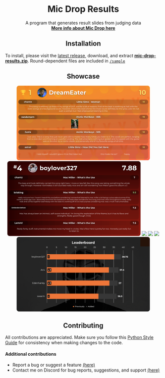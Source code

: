 <h1 align="center">Mic Drop Results</h1>

<p align="center">
  A program that generates result slides from judging data<br>
  <a href="https://discord.gg/ZeGWzgvFcR"><b>More info about Mic Drop here</b></a>
</p>


<h2 align="center">Installation</h2>

To install, please visit the [latest release](https://github.com/berkeleyfx/mic-drop-results/releases/), download, and extract [**mic-drop-results.zip**](https://github.com/berkeleyfx/mic-drop-results/releases/latest/download/mic-drop-results.zip). Round-dependent files are included in [`/sample`](./sample)


<h2 align="center">Showcase</h2>

<p align="center">
  <a href="https://raw.githubusercontent.com/berkeleyfx/mic-drop-results/main/.github/assets/showcase/1.png"><img src=".github/assets/showcase/1.png" width=430></a>
  <a href="https://raw.githubusercontent.com/berkeleyfx/mic-drop-results/main/.github/assets/showcase/2.png"><img src=".github/assets/showcase/2.png" width=430></a>
  <a href="https://raw.githubusercontent.com/berkeleyfx/mic-drop-results/main/.github/assets/showcase/3.png"><img src=".github/assets/showcase/3.png" width=430></a>
  <a href="https://raw.githubusercontent.com/berkeleyfx/mic-drop-results/main/.github/assets/showcase/4.png"><img src=".github/assets/showcase/4.png" width=430></a>
  <a href="https://raw.githubusercontent.com/berkeleyfx/mic-drop-results/main/.github/assets/showcase/5.png"><img src=".github/assets/showcase/5.png" width=430></a>
  <a href="https://raw.githubusercontent.com/berkeleyfx/mic-drop-results/main/.github/assets/showcase/6.png"><img src=".github/assets/showcase/6.png" width=430></a>
</p>


<h2 align="center">Contributing</h2>

All contributions are appreciated. Make sure you follow this [Python Style Guide](https://peps.python.org/pep-0008/) for consistency when making changes to the code.

#### Additional contributions
- Report a bug or suggest a feature [(here)](https://github.com/berkeleyfx/mic-drop-results/issues/new/choose)
- Contact me on Discord for bug reports, suggestions, and support [(here)](https://discord.com/users/1010885414850154587)
